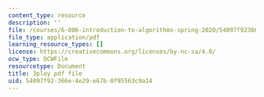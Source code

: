 ```yaml
---
content_type: resource
description: ''
file: /courses/6-006-introduction-to-algorithms-spring-2020/54097f92366e4e29e67b0f95563c9a14_yndgIDO0zQQ.pdf
file_type: application/pdf
learning_resource_types: []
license: https://creativecommons.org/licenses/by-nc-sa/4.0/
ocw_type: OCWFile
resourcetype: Document
title: 3play pdf file
uid: 54097f92-366e-4e29-e67b-0f95563c9a14
---
```

